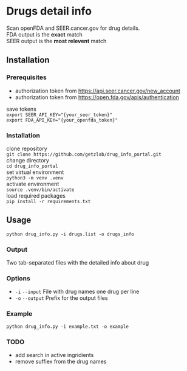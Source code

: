 # Drugs detail info
Scan openFDA and SEER.cancer.gov for drug details.  
FDA output is  the __exact__ match  
SEER output is the __most relevent__ match

## Installation 
### Prerequisites
+ authorization token from https://api.seer.cancer.gov/new_account
+ authorization token from https://open.fda.gov/apis/authentication  

save tokens   
`export SEER_API_KEY="{your_seer_token}"`  
`export FDA_API_KEY="{your_openfda_token}"`

### Installation
clone repository   
`git clone https://github.com/getzlab/drug_info_portal.git`  
change directory  
`cd drug_info_portal`  
set virtual environment  
`python3 -m venv .venv`  
activate environment  
`source .venv/bin/activate`  
load required packages   
`pip install -r requirements.txt`

## Usage
`python drug_info.py -i drugs.list -o drugs_info`
### Output
Two tab-separated files with the detailed info about drug 
### Options
+ `-i` `--input` File with drug names one drug per line
+ `-o` `--output` Prefix for the output files
### Example
`python drug_info.py -i example.txt -o example`

### TODO
+ add search in active ingridients
+ remove suffiex from the drug names
